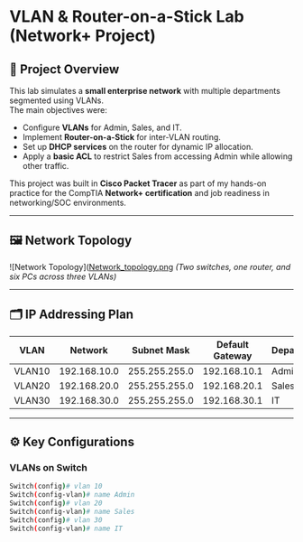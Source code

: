 # VLAN & Router-on-a-Stick Lab (Network+ Project)

## 📌 Project Overview
This lab simulates a **small enterprise network** with multiple departments segmented using VLANs.  
The main objectives were:
- Configure **VLANs** for Admin, Sales, and IT.
- Implement **Router-on-a-Stick** for inter-VLAN routing.
- Set up **DHCP services** on the router for dynamic IP allocation.
- Apply a **basic ACL** to restrict Sales from accessing Admin while allowing other traffic.

This project was built in **Cisco Packet Tracer** as part of my hands-on practice for the CompTIA **Network+ certification** and job readiness in networking/SOC environments.

---

## 🖼️ Network Topology
![Network Topology]([Network_topology.png](https://github.com/OmarSherif01/VLAN-RouterOnStick-Lab/blob/main/Network_Topology.png?raw=true)
*(Two switches, one router, and six PCs across three VLANs)*

---

## 🗂️ IP Addressing Plan

| VLAN   | Network        | Subnet Mask     | Default Gateway | Department |
|--------|----------------|-----------------|----------------|------------|
| VLAN10 | 192.168.10.0   | 255.255.255.0   | 192.168.10.1   | Admin      |
| VLAN20 | 192.168.20.0   | 255.255.255.0   | 192.168.20.1   | Sales      |
| VLAN30 | 192.168.30.0   | 255.255.255.0   | 192.168.30.1   | IT         |

---

## ⚙️ Key Configurations

### VLANs on Switch
```bash
Switch(config)# vlan 10
Switch(config-vlan)# name Admin
Switch(config)# vlan 20
Switch(config-vlan)# name Sales
Switch(config)# vlan 30
Switch(config-vlan)# name IT
